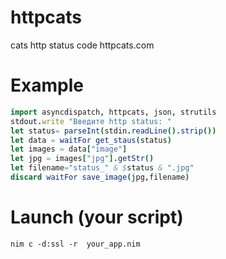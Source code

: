 # httpcats
cats http status code httpcats.com
# Example
```nim
import asyncdispatch, httpcats, json, strutils
stdout.write "Введите http status: "
let status= parseInt(stdin.readLine().strip())
let data = waitFor get_staus(status)
let images = data["image"]
let jpg = images["jpg"].getStr()
let filename="status_" & $status & ".jpg"
discard waitFor save_image(jpg,filename)
```
# Launch (your script)
```
nim c -d:ssl -r  your_app.nim
```
